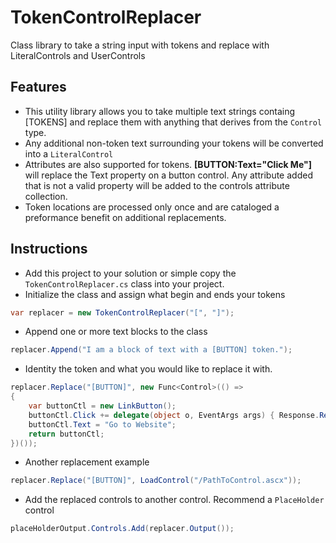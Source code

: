 TokenControlReplacer
===============

Class library to take a string input with tokens and replace with LiteralControls and UserControls

## Features ##

* This utility library allows you to take multiple text strings containg [TOKENS] and replace them with anything that derives from the <code>Control</code> type. 
* Any additional non-token text surrounding your tokens will be converted into a <code>LiteralControl</code>
* Attributes are also supported for tokens. __[BUTTON:Text="Click Me"]__ will replace the Text property on a button control. Any attribute added that is not a valid property will be added to the controls attribute collection.
* Token locations are processed only once and are cataloged a preformance benefit on additional replacements.


## Instructions ##

* Add this project to your solution or simple copy the <code>TokenControlReplacer.cs</code> class into your project.
* Initialize the class and assign what begin and ends your tokens
```C#
var replacer = new TokenControlReplacer("[", "]");
```
* Append one or more text blocks to the class
```C#
replacer.Append("I am a block of text with a [BUTTON] token.");
```
* Identity the token and what you would like to replace it with.
```C#
replacer.Replace("[BUTTON]", new Func<Control>(() =>
{
    var buttonCtl = new LinkButton();
    buttonCtl.Click += delegate(object o, EventArgs args) { Response.Redirect("http://inspectorit.com"); };
    buttonCtl.Text = "Go to Website";
    return buttonCtl;
})());
```
* Another replacement example
```C#
replacer.Replace("[BUTTON]", LoadControl("/PathToControl.ascx"));
```
* Add the replaced controls to another control. Recommend a <code>PlaceHolder</code> control
```C#
placeHolderOutput.Controls.Add(replacer.Output());
```